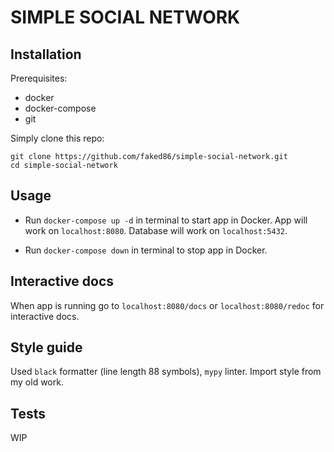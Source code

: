 # SIMPLE SOCIAL NETWORK

## Installation

Prerequisites:
- docker
- docker-compose
- git

Simply clone this repo:

```
git clone https://github.com/faked86/simple-social-network.git
cd simple-social-network
```

## Usage

- Run `docker-compose up -d` in terminal to start app in Docker.
App will work on `localhost:8080`. Database will work on `localhost:5432`.

- Run `docker-compose down` in terminal to stop app in Docker.

## Interactive docs

When app is running go to `localhost:8080/docs` or `localhost:8080/redoc` for interactive docs.

## Style guide

Used `black` formatter (line length 88 symbols), `mypy` linter.
Import style from my old work.

## Tests

WIP
